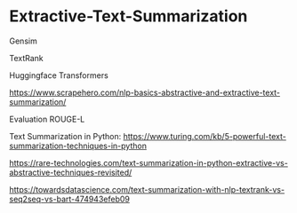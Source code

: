 # Extractive-Text-Summarization

Gensim

TextRank

Huggingface Transformers


https://www.scrapehero.com/nlp-basics-abstractive-and-extractive-text-summarization/




Evaluation
ROUGE-L


Text Summarization in Python:
https://www.turing.com/kb/5-powerful-text-summarization-techniques-in-python

https://rare-technologies.com/text-summarization-in-python-extractive-vs-abstractive-techniques-revisited/

https://towardsdatascience.com/text-summarization-with-nlp-textrank-vs-seq2seq-vs-bart-474943efeb09
